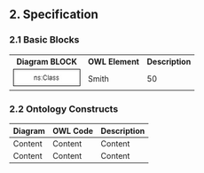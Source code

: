 ## 2. Specification

### 2.1 Basic Blocks

<table style="width:100%">
  <tr>
    <th>Diagram BLOCK</th>
    <th>OWL Element</th>
    <th>Description</th>
  </tr>
  <tr>
    <td><img src="./images/class.jpg" alt="Class block"></td>
    <td>Smith</td>
    <td>50</td>
  </tr>
</table>

### 2.2 Ontology Constructs

| Diagram | OWL Code | Description
| ------------- | ------------- | ---------- |
| Content  | Content  | Content
| Content  | Content  | Content
